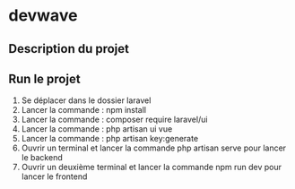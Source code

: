 # devwave
## Description du projet

## Run le projet
1. Se déplacer dans le dossier laravel
2. Lancer la commande : npm install
3. Lancer la commande : composer require laravel/ui
4. Lancer la commande : php artisan ui vue
5. Lancer la commande : php artisan key:generate
6. Ouvrir un terminal et lancer la commande php artisan serve pour lancer le backend
7. Ouvrir un deuxième terminal et lancer la commande npm run dev pour lancer le frontend
